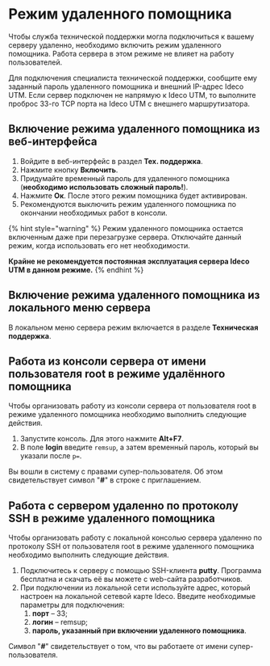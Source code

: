 # Режим удаленного помощника

Чтобы служба технической поддержки могла подключиться к вашему серверу удаленно, необходимо включить режим удаленного помощника. Работа сервера в этом режиме не влияет на работу пользователей.

Для подключения специалиста технической поддержки, сообщите ему заданный пароль удаленного помощника и внешний IP-адрес Ideco UTM. Если сервер подключен не напрямую к Ideco UTM, то выполните проброс 33-го TCP порта на Ideco UTM с внешнего маршрутизатора.

## Включение режима удаленного помощника из веб-интерфейса

1. Войдите в веб-интерфейс в раздел **Тех. поддержка**.
2. Нажмите кнопку **Включить**.
3. Придумайте временный пароль для удаленного помощника (**необходимо использовать сложный пароль!**).
4. Нажмите **Ок**. После этого режим помощника будет активирован.
5. Рекомендуются выключить режим удаленного помощника по окончании необходимых работ в консоли.

{% hint style="warning" %}
Режим удаленного помощника остается включенным даже при перезагрузке сервера. Отключайте данный режим, когда использовать его нет необходимости.&#x20;

**Крайне не рекомендуется постоянная эксплуатация сервера Ideco UTM в данном режиме.**
{% endhint %}

## Включение режима удаленного помощника из локального меню сервера

В локальном меню сервера режим включается в разделе **Техническая поддержка**.

## Работа из консоли сервера от имени пользователя root в режиме удалённого помощника

Чтобы организовать работу из консоли сервера от пользователя root в режиме удаленного помощника необходимо выполнить следующие действия.

1. Запустите консоль. Для этого нажмите **Alt+F7**.
2. В поле **login** введите `remsup`, а затем временный пароль, который вы указали после `p=`.

Вы вошли в систему с правами супер-пользователя. Об этом свидетельствует символ "_**#**_" в строке с приглашением.

## Работа с сервером удаленно по протоколу SSH в режиме удаленного помощника

Чтобы организовать работу с локальной консолью сервера удаленно по протоколу SSH от пользователя root в режиме удаленного помощника необходимо выполнить следующие действия.

1. Подключитесь к серверу с помощью SSH-клиента **putty**. Программа бесплатна и скачать её вы можете с web-сайта разработчиков.
2. При подключении из локальной сети используйте адрес, который настроен на локальной сетевой карте Ideco. Введите необходимые параметры для подключения: &#x20;
   1. **порт** – 33;
   2. **логин** – remsup;
   3. **пароль, указанный при включении удаленного помощника**.

Символ "_**#**_" свидетельствует о том, что вы работаете от имени супер-пользователя.
